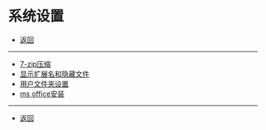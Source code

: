 # 系统设置

- [返回](../README.md)

---

- [7-zip压缩](./7-zip.md)
- [显示扩展名和隐藏文件](./file-ext.md)
- [用户文件夹设置](./user-file.md)
- [ms office安装](./office.md)

---

- [返回](../README.md)

<!-- js处理背景和css样式 -->
<script type="module" src="https://huhuiyu.top/js/github.js"></script>
